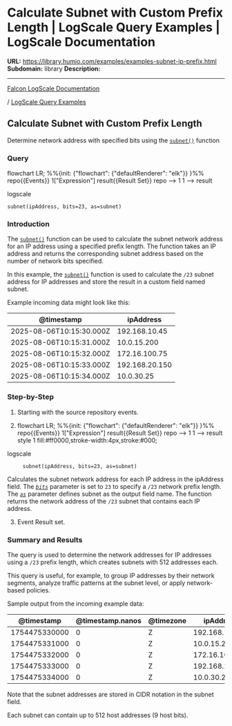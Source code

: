 # Calculate Subnet with Custom Prefix Length | LogScale Query Examples | LogScale Documentation

**URL:** https://library.humio.com/examples/examples-subnet-ip-prefix.html
**Subdomain:** library
**Description:** 

---

[Falcon LogScale Documentation](https://library.humio.com)

/ [LogScale Query Examples](examples.html)

## Calculate Subnet with Custom Prefix Length

Determine network address with specified bits using the [`subnet()`](https://library.humio.com/data-analysis/functions-subnet.html) function 

### Query

flowchart LR; %%{init: {"flowchart": {"defaultRenderer": "elk"}} }%% repo{{Events}} 1["Expression"] result{{Result Set}} repo --> 1 1 --> result

logscale
    
    
    subnet(ipAddress, bits=23, as=subnet)

### Introduction

The [`subnet()`](https://library.humio.com/data-analysis/functions-subnet.html) function can be used to calculate the subnet network address for an IP address using a specified prefix length. The function takes an IP address and returns the corresponding subnet address based on the number of network bits specified. 

In this example, the [`subnet()`](https://library.humio.com/data-analysis/functions-subnet.html) function is used to calculate the `/23` subnet address for IP addresses and store the result in a custom field named subnet. 

Example incoming data might look like this: 

@timestamp| ipAddress  
---|---  
2025-08-06T10:15:30.000Z| 192.168.10.45  
2025-08-06T10:15:31.000Z| 10.0.15.200  
2025-08-06T10:15:32.000Z| 172.16.100.75  
2025-08-06T10:15:33.000Z| 192.168.20.150  
2025-08-06T10:15:34.000Z| 10.0.30.25  
  
### Step-by-Step

  1. Starting with the source repository events.

  2. flowchart LR; %%{init: {"flowchart": {"defaultRenderer": "elk"}} }%% repo{{Events}} 1["Expression"] result{{Result Set}} repo --> 1 1 --> result style 1 fill:#ff0000,stroke-width:4px,stroke:#000;

logscale
         
         subnet(ipAddress, bits=23, as=subnet)

Calculates the subnet network address for each IP address in the ipAddress field. The [_`bits`_](https://library.humio.com/data-analysis/functions-subnet.html#query-functions-subnet-bits) parameter is set to `23` to specify a `/23` network prefix length. The [_`as`_](https://library.humio.com/data-analysis/functions-subnet.html#query-functions-subnet-as) parameter defines subnet as the output field name. The function returns the network address of the `/23` subnet that contains each IP address. 

  3. Event Result set.




### Summary and Results

The query is used to determine the network addresses for IP addresses using a `/23` prefix length, which creates subnets with 512 addresses each. 

This query is useful, for example, to group IP addresses by their network segments, analyze traffic patterns at the subnet level, or apply network-based policies. 

Sample output from the incoming example data: 

@timestamp| @timestamp.nanos| @timezone| ipAddress| subnet  
---|---|---|---|---  
1754475330000| 0| Z| 192.168.10.45| 192.168.10.0/23  
1754475331000| 0| Z| 10.0.15.200| 10.0.14.0/23  
1754475332000| 0| Z| 172.16.100.75| 172.16.100.0/23  
1754475333000| 0| Z| 192.168.20.150| 192.168.20.0/23  
1754475334000| 0| Z| 10.0.30.25| 10.0.30.0/23  
  
Note that the subnet addresses are stored in CIDR notation in the subnet field. 

Each subnet can contain up to 512 host addresses (9 host bits).
